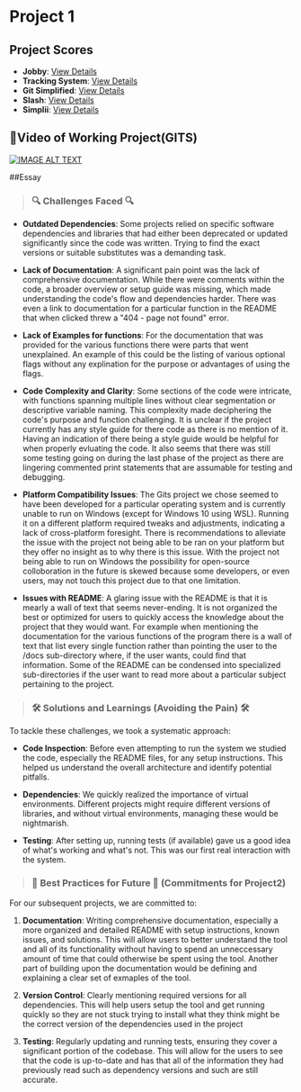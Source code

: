 # Project 1

## Project Scores

- **Jobby**: [View Details](./Scores/Jobby.csv/)
- **Tracking System**: [View Details](./Scores/Tracking_System.csv/)
- **Git Simplified**: [View Details](./Scores/Git_Simplified.csv/)
- **Slash**: [View Details](./Scores/Slash.csv/)
- **Simplii**: [View Details](./Scores/Simplii.csv/)

## 🎥Video of Working Project(GITS)

[![IMAGE ALT TEXT](http://img.youtube.com/vi/MBB66yQVwy8/0.jpg)](http://www.youtube.com/watch?v=MBB66yQVwy8 "csc510 working gits")

##Essay 
> ### 🔍 Challenges Faced 🔍

- **Outdated Dependencies**: Some projects relied on specific software dependencies and libraries that had either been deprecated or updated significantly since the code was written. Trying to find the exact versions or suitable substitutes was a demanding task.

- **Lack of Documentation**: A significant pain point was the lack of comprehensive documentation. While there were comments within the code, a broader overview or setup guide was missing, which made understanding the code's flow and dependencies harder. There was even a link to documentation for a particular function in the README that when clicked threw a "404 - page not found" error.

- **Lack of Examples for functions**: For the documentation that was provided for the various functions there were parts that went unexplained. An example of this could be the listing of various optional flags without any explination for the purpose or advantages of using the flags.

- **Code Complexity and Clarity**: Some sections of the code were intricate, with functions spanning multiple lines without clear segmentation or descriptive variable naming. This complexity made deciphering the code's purpose and function challenging. It is unclear if the project currently has any style guide for there code as there is no mention of it. Having an indication of there being a style guide would be helpful for when properly evluating the code. It also seems that there was still some testing going on during the last phase of the project as there are lingering commented print statements that are assumable for testing and debugging.

- **Platform Compatibility Issues**: The Gits project we chose seemed to have been developed for a particular operating system and is currently unable to run on Windows (except for Windows 10 using WSL). Running it on a different platform required tweaks and adjustments, indicating a lack of cross-platform foresight. There is recommendations to alleviate the issue with the project not being able to be ran on your platform but they offer no insight as to why there is this issue. With the project not being able to run on Windows the possibility for open-source colloboration in the future is skewed because some developers, or even users, may not touch this project due to that one limitation.

- **Issues with README**: A glaring issue with the README is that it is mearly a wall of text that seems never-ending. It is not organized the best or optimized for users to quickly access the knowledge about the project that they would want. For example when mentioning the documentation for the various functions of the program there is a wall of text that list every single function rather than pointing the user to the /docs sub-directory where, if the user wants, could find that information. Some of the README can be condensed into specialized sub-directories if the user want to read more about a particular subject pertaining to the project.

> ### **🛠️ Solutions and Learnings** (Avoiding the Pain) 🛠️

To tackle these challenges, we took a systematic approach:

- **Code Inspection**: Before even attempting to run the system we studied the code, especially the README files, for any setup instructions. This helped us understand the overall architecture and identify potential pitfalls.
  
- **Dependencies**: We quickly realized the importance of virtual environments. Different projects might require different versions of libraries, and without virtual environments, managing these would be nightmarish.
  
- **Testing**: After setting up, running tests (if available) gave us a good idea of what's working and what's not. This was our first real interaction with the system.

> ### **🌟 Best Practices for Future 🌟** (Commitments for Project2)

For our subsequent projects, we are committed to:

1. **Documentation**: Writing comprehensive documentation, especially a more organized and detailed README with setup instructions, known issues, and solutions. This will allow users to better understand the tool and all of its functionality without having to spend an unneccessary amount of time that could otherwise be spent using the tool. Another part of building upon the documentation would be defining and explaining a clear set of exmaples of the tool.
   
2. **Version Control**: Clearly mentioning required versions for all dependencies. This will help users setup the tool and get running quickly so they are not stuck trying to install what they think might be the correct version of the dependencies used in the project
   
3. **Testing**: Regularly updating and running tests, ensuring they cover a significant portion of the codebase. This will allow for the users to see that the code is up-to-date and has that all of the information they had previously read such as dependency versions and such are still accurate.

